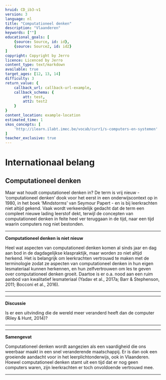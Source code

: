 ```yaml
---
hruid: CD_ib3-v1
version: 3
language: nl
title: "Computationeel denken"
description: "Vlaanderen"
keywords: [""]
educational_goals: [
    {source: Source, id: id}, 
    {source: Source2, id: id2}
]
copyright: Copyright by Jerro
licence: Licenced by Jerro
content_type: text/markdown
available: true
target_ages: [12, 13, 14]
difficulty: 3
return_value: {
    callback_url: callback-url-example,
    callback_schema: {
        att: test,
        att2: test2
    }
}
content_location: example-location
estimated_time: 1
skos_concepts: [
    'http://ilearn.ilabt.imec.be/vocab/curr1/s-computers-en-systemen'
]
teacher_exclusive: true
---
```


# Internationaal belang

## Computationeel denken

Maar wat houdt computationeel denken in? De term is vrij nieuw - ‘computationeel denken’ dook voor het eerst in een onderwijscontext op in 1980, in het boek ‘Mindstorms’ van Seymour Papert - en is bij leerkrachten niet altijd gekend. Vaak wordt verkeerdelijk gedacht dat de term een compleet nieuwe lading leerstof dekt, terwijl de concepten van computationeel denken in feite heel ver teruggaan in de tijd, naar een tijd waarin computers nog niet bestonden. 

*** 
**Computationeel denken is niet nieuw** 

Heel wat aspecten van computationeel denken komen al sinds jaar en dag aan bod in de dagdagelijkse klaspraktijk, maar worden zo niet altijd herkend. Het is belangrijk om leerkrachten vertrouwd te maken met de terminologie zodat ze aspecten van computationeel denken in hun eigen lesmateriaal kunnen herkennen, en hun zelfvertrouwen om les te geven over computationeel denken groeit. Daartoe is er o.a. nood aan een ruim aanbod van kwalitatief lesmateriaal (Yadav et al., 2017a; Barr & Stephenson, 2011; Bocconi et al., 2016). 
*** 
*** 
**Discussie** 

Is er een uitvinding die de wereld meer veranderd heeft dan de computer (Riley & Hunt, 2014)? 
*** 
*** 
**Samengevat** 

Computationeel denken wordt aangezien als een vaardigheid die ons weerbaar maakt in een snel veranderende maatschappij. Er is dan ook een groeiende aandacht voor in het leerplichtonderwijs, ook in Vlaanderen. Hoewel computationeel denken stamt uit een tijd dat er nog geen computers waren, zijn leerkrachten er toch onvoldoende vertrouwd mee. 
***
